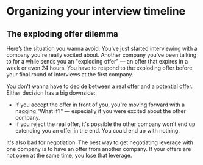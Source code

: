 # Organizing your interview timeline

## The exploding offer dilemma

Here’s the situation you wanna avoid: You've just started interviewing with a company you're really excited about. 
Another company you've been talking to for a while sends you an "exploding offer" — an offer that expires in a 
week or even 24 hours. You have to respond to the exploding offer before your final round of interviews at the 
first company.

You don't wanna have to decide between a real offer and a potential offer. Either decision has a big downside:

* If you accept the offer in front of you, you're moving forward with a nagging "What if?" — especially if you 
were excited about the other company.
* If you reject the real offer, it's possible the other company won't end up extending you an offer in the end. 
You could end up with nothing.

It's also bad for negotiation. The best way to get negotiating leverage with one company is to have an offer 
from another company. If your offers are not open at the same time, you lose that leverage.
